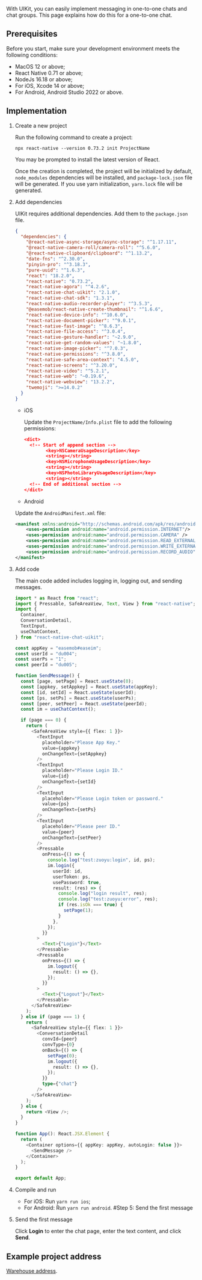 With UIKit, you can easily implement messaging in one-to-one chats and chat groups. This page explains how do this for a one-to-one chat.

## Prerequisites

Before you start, make sure your development environment meets the following conditions:

- MacOS 12 or above;
- React Native 0.71 or above;
- NodeJs 16.18 or above;
- For iOS, Xcode 14 or above;
- For Android, Android Studio 2022 or above.

## Implementation

1. Create a new project 
   
   Run the following command to create a project: 

   ```
   npx react-native --version 0.73.2 init ProjectName
   ```
   
   You may be prompted to install the latest version of React.

   Once the creation is completed, the project will be initialized by default, `node_modules` dependencies will be installed, and `package-lock.json` file will be generated. If you use yarn initialization, `yarn.lock` file will be generated.
   
1. Add dependencies

   UIKit requires additional dependencies. Add them to the `package.json` file.

   ```json
   {
     "dependencies": {
       "@react-native-async-storage/async-storage": "^1.17.11",
       "@react-native-camera-roll/camera-roll": "^5.6.0",
       "@react-native-clipboard/clipboard": "^1.13.2",
       "date-fns": "^2.30.0",
       "pinyin-pro": "^3.18.3",
       "pure-uuid": "^1.6.3",
       "react": "18.2.0",
       "react-native": "0.73.2",
       "react-native-agora": "^4.2.6",
       "react-native-chat-uikit": "2.1.0",
       "react-native-chat-sdk": "1.3.1",
       "react-native-audio-recorder-player": "^3.5.3",
       "@easemob/react-native-create-thumbnail": "^1.6.6",
       "react-native-device-info": "^10.6.0",
       "react-native-document-picker": "^9.0.1",
       "react-native-fast-image": "^8.6.3",
       "react-native-file-access": "^3.0.4",
       "react-native-gesture-handler": "~2.9.0",
       "react-native-get-random-values": "~1.8.0",
       "react-native-image-picker": "^7.0.3",
       "react-native-permissions": "^3.8.0",
       "react-native-safe-area-context": "4.5.0",
       "react-native-screens": "^3.20.0",
       "react-native-video": "^5.2.1",
       "react-native-web": "~0.19.6",
       "react-native-webview": "13.2.2",
       "twemoji": ">=14.0.2"
     }
   }
    ```
   
    - iOS 

      Update the `ProjectName/Info.plist` file to add the following permissions:

      ```json
      <dict>
        <!-- Start of append section -->
              <key>NSCameraUsageDescription</key>
              <string></string>
              <key>NSMicrophoneUsageDescription</key>
              <string></string>
              <key>NSPhotoLibraryUsageDescription</key>
              <string></string>
        <!-- End of additional section -->
      </dict>
      ```
      
    - Android

     Update the `AndroidManifest.xml` file:

    ```xml
    <manifest xmlns:android="http://schemas.android.com/apk/res/android">
        <uses-permission android:name="android.permission.INTERNET"/>
        <uses-permission android:name="android.permission.CAMERA" />
        <uses-permission android:name="android.permission.READ_EXTERNAL_STORAGE" />
        <uses-permission android:name="android.permission.WRITE_EXTERNAL_STORAGE" />
        <uses-permission android:name="android.permission.RECORD_AUDIO" />
    </manifest>
    ```
   
1. Add code

   The main code added includes logging in, logging out, and sending messages.

   ```typescript
   import * as React from "react";
   import { Pressable, SafeAreaView, Text, View } from "react-native";
   import {
     Container,
     ConversationDetail,
     TextInput,
     useChatContext,
   } from "react-native-chat-uikit";
   
   const appKey = "easemob#easeim";
   const userId = "du004";
   const userPs = "1";
   const peerId = "du005";
   
   function SendMessage() {
     const [page, setPage] = React.useState(0);
     const [appkey, setAppkey] = React.useState(appKey);
     const [id, setId] = React.useState(userId);
     const [ps, setPs] = React.useState(userPs);
     const [peer, setPeer] = React.useState(peerId);
     const im = useChatContext();
   
     if (page === 0) {
       return (
         <SafeAreaView style={{ flex: 1 }}>
           <TextInput
             placeholder="Please App Key."
             value={appkey}
             onChangeText={setAppkey}
           />
           <TextInput
             placeholder="Please Login ID."
             value={id}
             onChangeText={setId}
           />
           <TextInput
             placeholder="Please Login token or password."
             value={ps}
             onChangeText={setPs}
           />
           <TextInput
             placeholder="Please peer ID."
             value={peer}
             onChangeText={setPeer}
           />
           <Pressable
             onPress={() => {
               console.log("test:zuoyu:login", id, ps);
               im.login({
                 userId: id,
                 userToken: ps,
                 usePassword: true,
                 result: (res) => {
                   console.log("login result", res);
                   console.log("test:zuoyu:error", res);
                   if (res.isOk === true) {
                     setPage(1);
                   }
                 },
               });
             }}
           >
             <Text>{"Login"}</Text>
           </Pressable>
           <Pressable
             onPress={() => {
               im.logout({
                 result: () => {},
               });
             }}
           >
             <Text>{"Logout"}</Text>
           </Pressable>
         </SafeAreaView>
       );
     } else if (page === 1) {
       return (
         <SafeAreaView style={{ flex: 1 }}>
           <ConversationDetail
             convId={peer}
             convType={0}
             onBack={() => {
               setPage(0);
               im.logout({
                 result: () => {},
               });
             }}
             type={"chat"}
           />
         </SafeAreaView>
       );
     } else {
       return <View />;
     }
   }
   
   function App(): React.JSX.Element {
     return (
       <Container options={{ appKey: appKey, autoLogin: false }}>
         <SendMessage />
       </Container>
     );
   }
   
   export default App;
   ```

1. Compile and run

   - For iOS: Run `yarn run ios`;
   - For Android: Run `yarn run android`.
    #Step 5: Send the first message


1. Send the first message 

   Click **Login** to enter the chat page, enter the text content, and click **Send**.

## Example project address

[Warehouse address](https://github.com/easemob/easemob-uikit-reactnative).